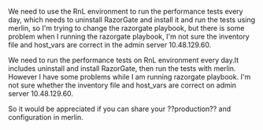We need to use the RnL environment to run the performance tests every day, which needs to uninstall RazorGate and install it and run the tests using merlin, so I'm trying to change the razorgate playbook, but there is some problem when I running the razorgate playbook, I'm not sure the inventory file and host_vars are correct in the admin server 10.48.129.60. 

We need to run the performance tests on RnL environment every day.It includes uninstall and install RazorGate, then run the tests with merlin. However I have some problems while I am running razorgate playbook. I'm not sure whether the inventory file and host_vars are correct on admin server 10.48.129.60.

So it would be appreciated if you can share your ??production?? and configuration in merlin.
